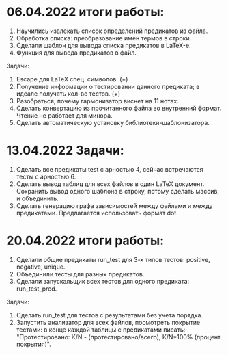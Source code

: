 # 06.04.2022 итоги работы:

1. Научились извлекать список определений предикатов из файла.
2. Обработка списка: преобразование имен термов в строки.
3. Сделали шаблон для вывода списка предикатов в LaTeX-е.
4. Функция для вывода предикатов в файл.

Задачи:

1. Escape для LaTeX спец. символов. (+)
2. Получение информации о тестировании данного предиката; в идеале получать кол-во тестов. (+)
3. Разобраться, почему гармонизатор виснет на 11 нотах.
4. Сделать конвертацию из прочитанного файла во внутренний формат. Чтение не работает для минора.
5. Сделать автоматическую установку библиотеки-шаблонизатора.

# 13.04.2022 Задачи:

1. Сделать все предикаты test с арностью 4, сейчас встречаются тесты с арностью 6.
2. Сделать вывод таблиц для всех файлов в один LaTeX документ. Сохранить вывод одного шаблона в строку, потому сделать массив, и объединить.
3. Сделать генерацию графа зависимостей между файлами и между предикатами. Предлагается использовать формат dot.

# 20.04.2022 итоги работы:

1. Сделали общие предикаты run_test для 3-х типов тестов: positive, negative, unique.
2. Объединили тесты для разных предикатов.
3. Сделали запускальщик всех тестов для одного предиката: run_test_pred.

Задачи:

1. Сделать run_test для тестов с результатами без учета порядка.
2. Запустить анализатор для всех файлов, посмотреть покрытие тестами: в конце каждой таблицы с предикатами писать:
"Протестировано: K/N - (протестировано/всего), K/N*100% (процент покрытия)".
